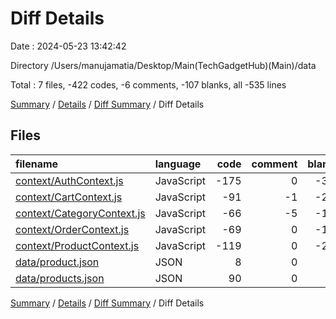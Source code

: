# Diff Details

Date : 2024-05-23 13:42:42

Directory /Users/manujamatia/Desktop/Main(TechGadgetHub)(Main)/data

Total : 7 files,  -422 codes, -6 comments, -107 blanks, all -535 lines

[Summary](results.md) / [Details](details.md) / [Diff Summary](diff.md) / Diff Details

## Files
| filename | language | code | comment | blank | total |
| :--- | :--- | ---: | ---: | ---: | ---: |
| [context/AuthContext.js](/context/AuthContext.js) | JavaScript | -175 | 0 | -32 | -207 |
| [context/CartContext.js](/context/CartContext.js) | JavaScript | -91 | -1 | -22 | -114 |
| [context/CategoryContext.js](/context/CategoryContext.js) | JavaScript | -66 | -5 | -18 | -89 |
| [context/OrderContext.js](/context/OrderContext.js) | JavaScript | -69 | 0 | -15 | -84 |
| [context/ProductContext.js](/context/ProductContext.js) | JavaScript | -119 | 0 | -22 | -141 |
| [data/product.json](/data/product.json) | JSON | 8 | 0 | 1 | 9 |
| [data/products.json](/data/products.json) | JSON | 90 | 0 | 1 | 91 |

[Summary](results.md) / [Details](details.md) / [Diff Summary](diff.md) / Diff Details